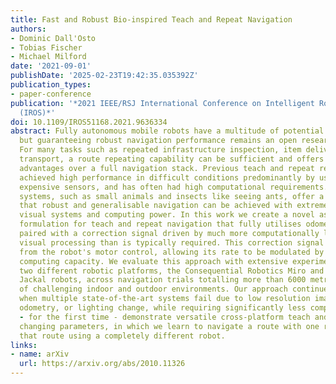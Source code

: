 ```yaml
---
title: Fast and Robust Bio-inspired Teach and Repeat Navigation
authors:
- Dominic Dall'Osto
- Tobias Fischer
- Michael Milford
date: '2021-09-01'
publishDate: '2025-02-23T19:42:35.035392Z'
publication_types:
- paper-conference
publication: '*2021 IEEE/RSJ International Conference on Intelligent Robots and Systems
  (IROS)*'
doi: 10.1109/IROS51168.2021.9636334
abstract: Fully autonomous mobile robots have a multitude of potential applications,
  but guaranteeing robust navigation performance remains an open research problem.
  For many tasks such as repeated infrastructure inspection, item delivery, or inventory
  transport, a route repeating capability can be sufficient and offers potential practical
  advantages over a full navigation stack. Previous teach and repeat research has
  achieved high performance in difficult conditions predominantly by using sophisticated,
  expensive sensors, and has often had high computational requirements. Biological
  systems, such as small animals and insects like seeing ants, offer a proof of concept
  that robust and generalisable navigation can be achieved with extremely limited
  visual systems and computing power. In this work we create a novel asynchronous
  formulation for teach and repeat navigation that fully utilises odometry information,
  paired with a correction signal driven by much more computationally lightweight
  visual processing than is typically required. This correction signal is also decoupled
  from the robot's motor control, allowing its rate to be modulated by the available
  computing capacity. We evaluate this approach with extensive experimentation on
  two different robotic platforms, the Consequential Robotics Miro and the Clearpath
  Jackal robots, across navigation trials totalling more than 6000 metres in a range
  of challenging indoor and outdoor environments. Our approach continues to succeed
  when multiple state-of-the-art systems fail due to low resolution images, unreliable
  odometry, or lighting change, while requiring significantly less compute. We also
  - for the first time - demonstrate versatile cross-platform teach and repeat without
  changing parameters, in which we learn to navigate a route with one robot and repeat
  that route using a completely different robot.
links:
- name: arXiv
  url: https://arxiv.org/abs/2010.11326
---
```

